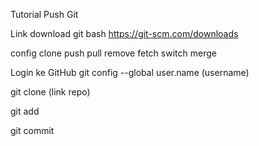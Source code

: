 Tutorial Push Git

Link download git bash https://git-scm.com/downloads

config
clone
push
pull
remove
fetch
switch
merge


Login ke GitHub
git config --global user.name (username)

git clone (link repo)

git add

git commit

